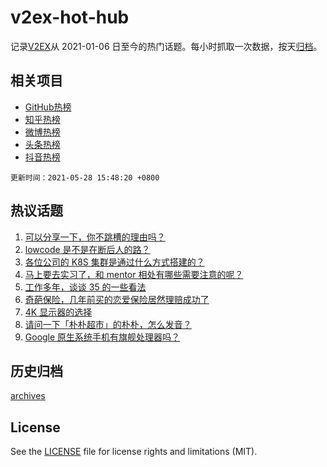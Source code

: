# v2ex-hot-hub

 记录[V2EX](https://www.v2ex.com/)从 2021-01-06 日至今的热门话题。每小时抓取一次数据，按天[归档](archives)。
 
 ## 相关项目

- [GitHub热榜](https://github.com/snaildev/github-hot-hub)
- [知乎热榜](https://github.com/snaildev/zhihu-hot-hub)
- [微博热榜](https://github.com/snaildev/weibo-hot-hub)
- [头条热榜](https://github.com/snaildev/toutiao-hot-hub)
- [抖音热榜](https://github.com/snaildev/douyin-hot-hub)


 `更新时间：2021-05-28 15:48:20 +0800`

## 热议话题

1. [可以分享一下，你不跳槽的理由吗？](https://www.v2ex.com/t/779658)
1. [lowcode 是不是在断后人的路？](https://www.v2ex.com/t/779797)
1. [各位公司的 K8S 集群是通过什么方式搭建的？](https://www.v2ex.com/t/779694)
1. [马上要去实习了，和 mentor 相处有哪些需要注意的呢？](https://www.v2ex.com/t/779707)
1. [工作多年，谈谈 35 的一些看法](https://www.v2ex.com/t/779656)
1. [奇葩保险，几年前买的恋爱保险居然理赔成功了](https://www.v2ex.com/t/779805)
1. [4K 显示器的选择](https://www.v2ex.com/t/779716)
1. [请问一下「朴朴超市」的朴朴，怎么发音？](https://www.v2ex.com/t/779730)
1. [Google 原生系统手机有旗舰处理器吗？](https://www.v2ex.com/t/779613)

## 历史归档

[archives](archives)

## License

See the [LICENSE](LICENSE) file for license rights and limitations (MIT).
